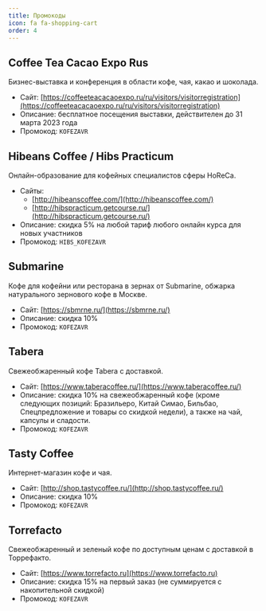 ```yaml
---
title: Промокоды
icon: fa fa-shopping-cart
order: 4
---
```


## Coffee Tea Cacao Expo Rus
Бизнес-выставка и конференция в области кофе, чая, какао и шоколада.
- Сайт: [https://coffeeteacacaoexpo.ru/ru/visitors/visitorregistration](https://coffeeteacacaoexpo.ru/ru/visitors/visitorregistration)
- Описание: бесплатное посещения выставки, действителен до 31 марта 2023 года
- Промокод: `KOFEZAVR`

## Hibeans Coffee / Hibs Practicum
Онлайн-образование для кофейных специалистов сферы HoReCa.
- Сайты:
	- [http://hibeanscoffee.com/](http://hibeanscoffee.com/)
	- [http://hibspracticum.getcourse.ru/](http://hibspracticum.getcourse.ru/)
- Описание: cкидка 5% на любой тариф любого онлайн курса для новых участников
- Промокод: `HIBS_KOFEZAVR`

## Submarine
Кофе для кофейни или ресторана в зернах от Submarine, обжарка натурального зернового кофе в Москве.
- Сайт: [https://sbmrne.ru/](https://sbmrne.ru/)
- Описание: cкидка 10%
- Промокод: `KOFEZAVR`

## Tabera
Свежеобжаренный кофе Tabera с доставкой.
- Сайт: [https://www.taberacoffee.ru/](https://www.taberacoffee.ru/)
- Описание: cкидка 10% на свежеобжаренный кофе (кроме следующих позиций: Бразильеро, Китай Симао, Бильбао, Спецпредложение и товары со скидкой недели), а также на чай, капсулы и сладости.
- Промокод: `KOFEZAVR`

## Tasty Coffee
Интернет-магазин кофе и чая.
- Сайт: [http://shop.tastycoffee.ru/](http://shop.tastycoffee.ru/)
- Описание: cкидка 10%
- Промокод: `KOFEZAVR`

## Torrefacto
Свежеобжаренный и зеленый кофе по доступным ценам с доставкой в Торрефакто.
- Сайт: [https://www.torrefacto.ru](https://www.torrefacto.ru)
- Описание: cкидка 15% на первый заказ (не суммируется с накопительной скидкой)
- Промокод: `KOFEZAVR`
